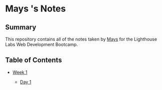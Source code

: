 # Mays 's Notes
## Summary 
This repository contains all of the notes taken by [Mays](https://github.com/mays4/lighthouse-web-notes) for the Lighthouse Labs Web Development Bootcamp.

## Table of Contents

* [Week 1](Week-1)

  * [ Day 1]()